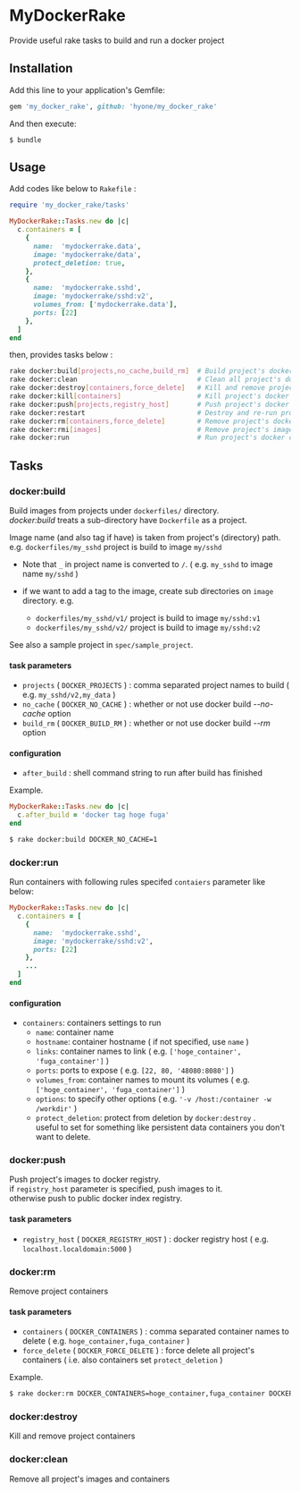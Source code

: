 # MyDockerRake

Provide useful rake tasks to build and run a docker project

## Installation

Add this line to your application's Gemfile:

```ruby
gem 'my_docker_rake', github: 'hyone/my_docker_rake'
```

And then execute:

```shell
$ bundle
```

<!---
Or install it yourself as:

```shell
$ gem install my_docker_rake
```
-->

## Usage

Add codes like below to `Rakefile` :

```ruby
require 'my_docker_rake/tasks'

MyDockerRake::Tasks.new do |c|
  c.containers = [
    {
      name:  'mydockerrake.data',
      image: 'mydockerrake/data',
      protect_deletion: true,
    },
    {
      name:  'mydockerrake.sshd',
      image: 'mydockerrake/sshd:v2',
      volumes_from: ['mydockerrake.data'],
      ports: [22]
    },
  ]
end
```

then, provides tasks below :

```sh
rake docker:build[projects,no_cache,build_rm]  # Build project's docker images
rake docker:clean                              # Clean all project's docker images and containers
rake docker:destroy[containers,force_delete]   # Kill and remove project's docker containers
rake docker:kill[containers]                   # Kill project's docker containers
rake docker:push[projects,registry_host]       # Push project's docker images to docker index service
rake docker:restart                            # Destroy and re-run project's containers
rake docker:rm[containers,force_delete]        # Remove project's docker containers
rake docker:rmi[images]                        # Remove project's images
rake docker:run                                # Run project's docker containers
```

## Tasks

### docker:build

Build images from projects under `dockerfiles/` directory.  
*docker:build* treats a sub-directory have `Dockerfile` as a project.

Image name (and also tag if have) is taken from project's (directory) path.  
e.g. `dockerfiles/my_sshd` project is build to image `my/sshd`

- Note that `_` in project name is converted to `/`. ( e.g. `my_sshd` to image name `my/sshd` )

- if we want to add a tag to the image, create sub directories on `image` directory. e.g.
  - `dockerfiles/my_sshd/v1/` project is build to image `my/sshd:v1`
  - `dockerfiles/my_sshd/v2/` project is build to image `my/sshd:v2`

See also a sample project in `spec/sample_project`.

#### task parameters

- `projects` ( `DOCKER_PROJECTS` ) : comma separated project names to build ( e.g. `my_sshd/v2,my_data` )
- `no_cache` ( `DOCKER_NO_CACHE` ) : whether or not use docker build *--no-cache* option
- `build_rm` ( `DOCKER_BUILD_RM` ) : whether or not use docker build *--rm* option

#### configuration

- `after_build` : shell command string to run after build has finished

Example.

```ruby
MyDockerRake::Tasks.new do |c|
  c.after_build = 'docker tag hoge fuga'
end
```

```sh
$ rake docker:build DOCKER_NO_CACHE=1
```

### docker:run

Run containers with following rules specifed `contaiers` parameter like below:

```ruby
MyDockerRake::Tasks.new do |c|
  c.containers = [
    {
      name:  'mydockerrake.sshd',
      image: 'mydockerrake/sshd:v2',
      ports: [22]
    },
    ...
  ]
end
```

#### configuration

- `containers`: containers settings to run
  - `name`: container name
  - `hostname`: container hostname ( if not specified, use `name` )
  - `links`: container names to link ( e.g. `['hoge_container', 'fuga_container']` )
  - `ports`: ports to expose ( e.g. `[22, 80, '48080:8080']` )
  - `volumes_from`: container names to mount its volumes ( e.g. `['hoge_container', 'fuga_container']` )
  - `options`: to specify other options ( e.g. `'-v /host:/container -w /workdir'` )
  - `protect_deletion`: protect from deletion by `docker:destroy` .  
    useful to set for something like persistent data containers you don't want to delete.

### docker:push

Push project's images to docker registry.  
if `registry_host` parameter is specified, push images to it.  
otherwise push to public docker index registry.

#### task parameters

- `registry_host` ( `DOCKER_REGISTRY_HOST` ) : docker registry host ( e.g. `localhost.localdomain:5000` )

### docker:rm

Remove project containers

#### task parameters

- `containers` ( `DOCKER_CONTAINERS` ) : comma separated container names to delete ( e.g. `hoge_container,fuga_container` )
- `force_delete` ( `DOCKER_FORCE_DELETE` ) : force delete all project's containers ( i.e. also containers set `protect_deletion` )

Example.

```sh
$ rake docker:rm DOCKER_CONTAINERS=hoge_container,fuga_container DOCKER_FORCE_DELETE=1
```

### docker:destroy

Kill and remove project containers

### docker:clean

Remove all project's images and containers
